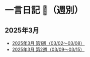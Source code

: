 <link rel="stylesheet" href="style.css">

# 一言日記 📅（週別）

## 2025年3月
- [2025年3月 第1週（03/02〜03/08）](diary-2025-03-week1.md)
- [2025年3月 第2週（03/09〜03/15）](diary-2025-03-week2.md)

